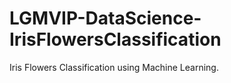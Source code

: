 # LGMVIP-DataScience-IrisFlowersClassification
Iris Flowers Classification using Machine Learning. 

